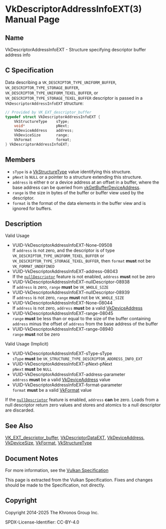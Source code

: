# VkDescriptorAddressInfoEXT(3) Manual Page

## Name

VkDescriptorAddressInfoEXT - Structure specifying descriptor buffer address info



## [](#_c_specification)C Specification

Data describing a `VK_DESCRIPTOR_TYPE_UNIFORM_BUFFER`, `VK_DESCRIPTOR_TYPE_STORAGE_BUFFER`, `VK_DESCRIPTOR_TYPE_UNIFORM_TEXEL_BUFFER`, or `VK_DESCRIPTOR_TYPE_STORAGE_TEXEL_BUFFER` descriptor is passed in a `VkDescriptorAddressInfoEXT` structure:

```c++
// Provided by VK_EXT_descriptor_buffer
typedef struct VkDescriptorAddressInfoEXT {
    VkStructureType    sType;
    void*              pNext;
    VkDeviceAddress    address;
    VkDeviceSize       range;
    VkFormat           format;
} VkDescriptorAddressInfoEXT;
```

## [](#_members)Members

- `sType` is a [VkStructureType](https://registry.khronos.org/vulkan/specs/latest/man/html/VkStructureType.html) value identifying this structure.
- `pNext` is `NULL` or a pointer to a structure extending this structure.
- `address` is either `0` or a device address at an offset in a buffer, where the base address can be queried from [vkGetBufferDeviceAddress](https://registry.khronos.org/vulkan/specs/latest/man/html/vkGetBufferDeviceAddress.html).
- `range` is the size in bytes of the buffer or buffer view used by the descriptor.
- `format` is the format of the data elements in the buffer view and is ignored for buffers.

## [](#_description)Description

Valid Usage

- [](#VUID-VkDescriptorAddressInfoEXT-None-09508)VUID-VkDescriptorAddressInfoEXT-None-09508  
  If `address` is not zero, and the descriptor is of type `VK_DESCRIPTOR_TYPE_UNIFORM_TEXEL_BUFFER` or `VK_DESCRIPTOR_TYPE_STORAGE_TEXEL_BUFFER`, then `format` **must** not be `VK_FORMAT_UNDEFINED`
- [](#VUID-VkDescriptorAddressInfoEXT-address-08043)VUID-VkDescriptorAddressInfoEXT-address-08043  
  If the [`nullDescriptor`](https://registry.khronos.org/vulkan/specs/latest/html/vkspec.html#features-nullDescriptor) feature is not enabled, `address` **must** not be zero
- [](#VUID-VkDescriptorAddressInfoEXT-nullDescriptor-08938)VUID-VkDescriptorAddressInfoEXT-nullDescriptor-08938  
  If `address` is zero, `range` **must** be `VK_WHOLE_SIZE`
- [](#VUID-VkDescriptorAddressInfoEXT-nullDescriptor-08939)VUID-VkDescriptorAddressInfoEXT-nullDescriptor-08939  
  If `address` is not zero, `range` **must** not be `VK_WHOLE_SIZE`
- [](#VUID-VkDescriptorAddressInfoEXT-None-08044)VUID-VkDescriptorAddressInfoEXT-None-08044  
  If `address` is not zero, `address` **must** be a valid [VkDeviceAddress](https://registry.khronos.org/vulkan/specs/latest/man/html/VkDeviceAddress.html)
- [](#VUID-VkDescriptorAddressInfoEXT-range-08045)VUID-VkDescriptorAddressInfoEXT-range-08045  
  `range` **must** be less than or equal to the size of the buffer containing `address` minus the offset of `address` from the base address of the buffer
- [](#VUID-VkDescriptorAddressInfoEXT-range-08940)VUID-VkDescriptorAddressInfoEXT-range-08940  
  `range` **must** not be zero

Valid Usage (Implicit)

- [](#VUID-VkDescriptorAddressInfoEXT-sType-sType)VUID-VkDescriptorAddressInfoEXT-sType-sType  
  `sType` **must** be `VK_STRUCTURE_TYPE_DESCRIPTOR_ADDRESS_INFO_EXT`
- [](#VUID-VkDescriptorAddressInfoEXT-pNext-pNext)VUID-VkDescriptorAddressInfoEXT-pNext-pNext  
  `pNext` **must** be `NULL`
- [](#VUID-VkDescriptorAddressInfoEXT-address-parameter)VUID-VkDescriptorAddressInfoEXT-address-parameter  
  `address` **must** be a valid [VkDeviceAddress](https://registry.khronos.org/vulkan/specs/latest/man/html/VkDeviceAddress.html) value
- [](#VUID-VkDescriptorAddressInfoEXT-format-parameter)VUID-VkDescriptorAddressInfoEXT-format-parameter  
  `format` **must** be a valid [VkFormat](https://registry.khronos.org/vulkan/specs/latest/man/html/VkFormat.html) value

If the [`nullDescriptor`](https://registry.khronos.org/vulkan/specs/latest/html/vkspec.html#features-nullDescriptor) feature is enabled, `address` **can** be zero. Loads from a null descriptor return zero values and stores and atomics to a null descriptor are discarded.

## [](#_see_also)See Also

[VK\_EXT\_descriptor\_buffer](https://registry.khronos.org/vulkan/specs/latest/man/html/VK_EXT_descriptor_buffer.html), [VkDescriptorDataEXT](https://registry.khronos.org/vulkan/specs/latest/man/html/VkDescriptorDataEXT.html), [VkDeviceAddress](https://registry.khronos.org/vulkan/specs/latest/man/html/VkDeviceAddress.html), [VkDeviceSize](https://registry.khronos.org/vulkan/specs/latest/man/html/VkDeviceSize.html), [VkFormat](https://registry.khronos.org/vulkan/specs/latest/man/html/VkFormat.html), [VkStructureType](https://registry.khronos.org/vulkan/specs/latest/man/html/VkStructureType.html)

## [](#_document_notes)Document Notes

For more information, see the [Vulkan Specification](https://registry.khronos.org/vulkan/specs/latest/html/vkspec.html#VkDescriptorAddressInfoEXT)

This page is extracted from the Vulkan Specification. Fixes and changes should be made to the Specification, not directly.

## [](#_copyright)Copyright

Copyright 2014-2025 The Khronos Group Inc.

SPDX-License-Identifier: CC-BY-4.0